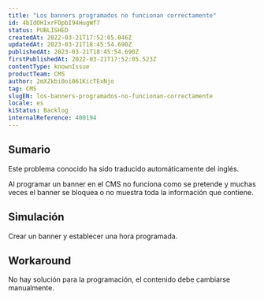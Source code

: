 ```yaml
---
title: "Los banners programados no funcionan correctamente"
id: 4bIdOHIxrFOpbI94HugWf7
status: PUBLISHED
createdAt: 2022-03-21T17:52:05.046Z
updatedAt: 2023-03-21T18:45:54.690Z
publishedAt: 2023-03-21T18:45:54.690Z
firstPublishedAt: 2022-03-21T17:52:05.523Z
contentType: knownIssue
productTeam: CMS
author: 2mXZkbi0oi061KicTExNjo
tag: CMS
slugEN: los-banners-programados-no-funcionan-correctamente
locale: es
kiStatus: Backlog
internalReference: 400194
---
```


## Sumario

<div class="alert alert-info">
  <p>Este problema conocido ha sido traducido automáticamente del inglés.</p>
</div>


Al programar un banner en el CMS no funciona como se pretende y muchas veces el banner se bloquea o no muestra toda la información que contiene.


##

## Simulación


Crear un banner y establecer una hora programada.



## Workaround


No hay solución para la programación, el contenido debe cambiarse manualmente.

